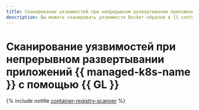 ```yaml
---
title: Сканирование уязвимостей при непрерывном развертывании приложений {{ managed-k8s-name }} с помощью {{ GL }}
description: Вы можете сканировать уязвимости Docker-образов в {{ container-registry-full-name }} при непрерывном развертывании приложений {{ managed-k8s-full-name }} через {{ GL }}.
---
```


# Сканирование уязвимостей при непрерывном развертывании приложений {{ managed-k8s-name }} с помощью {{ GL }}

{% include notitle [container-registry-scanner](../../_tutorials/security/cr-scanner-with-k8s-and-gitlab.md) %}